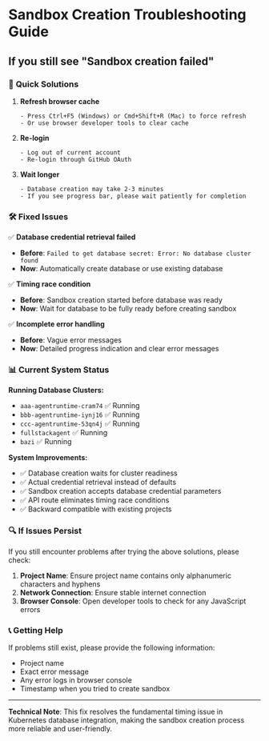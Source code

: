 # Sandbox Creation Troubleshooting Guide

## If you still see "Sandbox creation failed"

### 🔄 **Quick Solutions**

1. **Refresh browser cache**
   ```
   - Press Ctrl+F5 (Windows) or Cmd+Shift+R (Mac) to force refresh
   - Or use browser developer tools to clear cache
   ```

2. **Re-login**
   ```
   - Log out of current account
   - Re-login through GitHub OAuth
   ```

3. **Wait longer**
   ```
   - Database creation may take 2-3 minutes
   - If you see progress bar, please wait patiently for completion
   ```

### 🛠️ **Fixed Issues**

✅ **Database credential retrieval failed**
- **Before**: `Failed to get database secret: Error: No database cluster found`
- **Now**: Automatically create database or use existing database

✅ **Timing race condition**
- **Before**: Sandbox creation started before database was ready
- **Now**: Wait for database to be fully ready before creating sandbox

✅ **Incomplete error handling**
- **Before**: Vague error messages
- **Now**: Detailed progress indication and clear error messages

### 📊 **Current System Status**

**Running Database Clusters:**
- `aaa-agentruntime-cram74` ✅ Running
- `bbb-agentruntime-iynj16` ✅ Running
- `ccc-agentruntime-53qn4j` ✅ Running
- `fullstackagent` ✅ Running
- `bazi` ✅ Running

**System Improvements:**
- ✅ Database creation waits for cluster readiness
- ✅ Actual credential retrieval instead of defaults
- ✅ Sandbox creation accepts database credential parameters
- ✅ API route eliminates timing race conditions
- ✅ Backward compatible with existing projects

### 🔍 **If Issues Persist**

If you still encounter problems after trying the above solutions, please check:

1. **Project Name**: Ensure project name contains only alphanumeric characters and hyphens
2. **Network Connection**: Ensure stable internet connection
3. **Browser Console**: Open developer tools to check for any JavaScript errors

### 📞 **Getting Help**

If problems still exist, please provide the following information:
- Project name
- Exact error message
- Any error logs in browser console
- Timestamp when you tried to create sandbox

---

**Technical Note**: This fix resolves the fundamental timing issue in Kubernetes database integration, making the sandbox creation process more reliable and user-friendly.